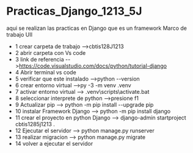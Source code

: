 # Practicas_Django_1213_5J
aqui se realizan las practicas en Django que es un framework Marco de trabajo UII
- 1 crear carpeta de trabajo   -->cbtis128J1213
- 2 abrir carpeta con Vs code
- 3 link de referencia -->https://code.visualstudio.com/docs/python/tutorial-django
- 4 Abrir terminal vs code
- 5 verificar que este instalado -->python --version
- 6 crear entorno virtual -->py -3 -m venv .venv
- 7 activar entorno virtual --> .venv\scripts\activate.bat
- 8 seleccionar interprete de python  -->presione f1
- 9 Actualizar pip --> python -m pip install --upgrade pip
- 10 instalar Framework Django --> python -m pip install django
- 11 crear el proyecto en python Django --> django-admin startproject cbtis1285j1213 .
- 12 Ejecutar el servidor --> python manage.py runserver
- 13 realizar migracion --> python manage.py migrate
- 14 volver a ejecutar el servidor
